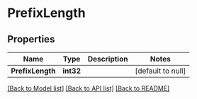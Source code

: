 # PrefixLength

## Properties
Name | Type | Description | Notes
------------ | ------------- | ------------- | -------------
**PrefixLength** | **int32** |  | [default to null]

[[Back to Model list]](../README.md#documentation-for-models) [[Back to API list]](../README.md#documentation-for-api-endpoints) [[Back to README]](../README.md)


